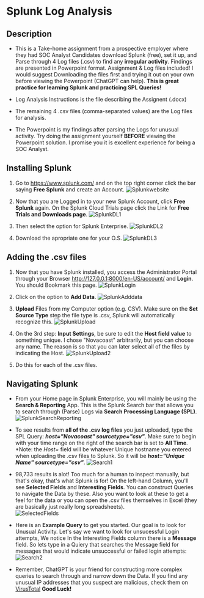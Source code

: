 <h1>Splunk Log Analysis</h1>

<h2>Description</h2>

- This is a Take-home assignment from a prospective employer where they had SOC Analyst Candidates download Splunk (free), set it up, and Parse through 4 Log files (.csv) to find any <b>irregular activity</b>. Findings are presented in Powerpoint format. Assignment & Log files included! I would suggest Downloading the files first and trying it out on your own before viewing the Powerpoint (ChatGPT can help). <b>This is great practice for learning Splunk and practicing SPL Queries!</b>

- Log Analysis Instructions is the file describing the Assignent (.docx)
- The remaining 4 .csv files (comma-separated values) are the Log files for analysis. 
- The Powerpoint is my findings after parsing the Logs for unusual activity. Try doing the assignment yourself <b>BEFORE</b> viewing the Powerpoint solution. I promise you it is excellent experience for being a SOC Analyst.

<h2>Installing Splunk</h2>

1. Go to https://www.splunk.com/ and on the top right corner click the bar saying <b>Free Splunk</b> and create an Account.
 ![Splunkwebsite](https://github.com/user-attachments/assets/2156450e-0424-469b-bbfa-81b60743a52e)

2. Now that you are Logged in to your new Splunk Account, click <b>Free Splunk</b> again. On the Splunk Cloud Trials page click the Link for <b>Free Trials and Downloads page</b>.
   ![SplunkDL1](https://github.com/user-attachments/assets/e219d381-7537-4009-83df-4848af179662)

3. Then select the option for Splunk Enterprise.
   ![SplunkDL2](https://github.com/user-attachments/assets/5b244085-5f25-4bf6-a178-b58cabc94aaa)

4. Download the apropriate one for your O.S.
   ![SplunkDL3](https://github.com/user-attachments/assets/5bc8b55a-d19d-44e0-9951-4c2cc911e4c0)

<h2>Adding the .csv files</h2>

1. Now that you have Splunk installed, you access the Administrator Portal through your Browser http://127.0.0.1:8000/en-US/account/ and <b>Login</b>. You should Bookmark this page.
   ![SplunkLogin](https://github.com/user-attachments/assets/91400672-a15a-4950-a152-da276b6b52cf)

2. Click on the option to <b>Add Data</b>.
   ![SplunkAdddata](https://github.com/user-attachments/assets/07d6f3ec-09fc-4e27-8051-34b42bdf5b48)

3. <b>Upload</b> Files from my Computer option (e.g. CSV). Make sure on the <b>Set Source Type</b> step the file type is .csv, Splunk will automatically recognize this.
   ![SplunkUpload](https://github.com/user-attachments/assets/66188635-f184-45b2-8700-e5ee65ba38d7)

4. On the 3rd step: <b>Input Settings</b>, be sure to edit the <b>Host field value</b> to something unique. I chose "Novacoast" arbitrarily, but you can choose any name. The reason is so that you can later select all of the files by indicating the Host.
   ![SplunkUpload2](https://github.com/user-attachments/assets/f76431cc-1b8a-45ad-acd5-e14e37f53bc5)

5. Do this for each of the .csv files.

<h2>Navigating Splunk</h2>

- From your Home page in Splunk Enterprise, you will mainly be using the <b>Search & Reporting</b> App. This is the Splunk Search bar that allows you to search through (Parse) Logs via <b>Search Processing Language (SPL)</b>.
  ![SplunkSearchReporting](https://github.com/user-attachments/assets/09dec12f-e44a-4cbe-aa4d-01f90bd88e13)

- To see results from <b>all of the .csv log files</b> you just uploaded, type the SPL Query: <b><i>host="Novacoast" sourcetype="csv"</i></b>. Make sure to begin with your time range on the right of the search bar is set to <b>All Time</b>. *Note: the <i>Host=</i> field will be whatever Unique hostname you entered when uploading the .csv files to Splunk. So it will be <b><i>host="Unique Name" sourcetype="csv"</i></b>.
   ![Search1](https://github.com/user-attachments/assets/6334734e-b715-4712-a466-f8ada09da660)

- 98,733 results is alot! Too much for a human to inspect manually, but that's okay, that's what Splunk is for! On the left-hand Column,  you'll see <b>Selected Fields</b> and <b>Interesting Fields</b>. You can construct Queries to navigate the Data by these. Also you want to look at these to get a feel for the data or you can open the .csv files themselves in Excel (they are basically just really long spreadsheets).   
  ![SelectedFields](https://github.com/user-attachments/assets/110b8897-3b7e-4774-ac07-020aab0145f4)
  
- Here is an <b>Example Query</b> to get you started. Our goal is to look for Unusual Activity. Let's say we want to look for unsucessful Login attempts, We notice In the Interesting Fields column there is a <b>Message</b> field. So lets type in a Quiery that searches the Message field for messages that would indicate unsuccessful or failed login attempts:
   ![Search2](https://github.com/user-attachments/assets/b946d693-e512-4ee2-b9ec-4d9ad0f8390a)
  
- Remember, ChatGPT is your friend for constructing more complex queries to search through and narrow down the Data. If you find any unusual IP addresses that you suspect are malicious, check them on <a href="https://www.virustotal.com/gui/home/url" target="_blank">VirusTotal</a> <b>Good Luck!</b>
